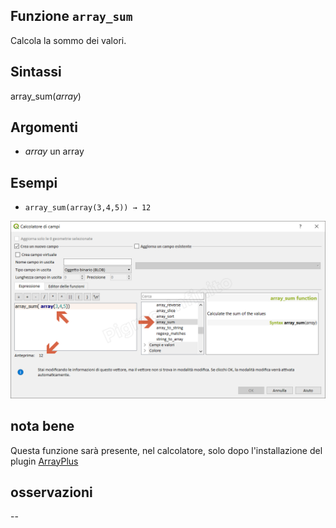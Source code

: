 ## Funzione `array_sum`

Calcola la sommo dei valori.

## Sintassi

array_sum(_array_) 

## Argomenti

* _array_ un array

## Esempi

* `array_sum(array(3,4,5)) → 12`

![](/img/arrays/array_sum/array_sum1.png)

## nota bene

Questa funzione sarà presente, nel calcolatore, solo dopo l'installazione del plugin [ArrayPlus](https://framagit.org/jbdesbas/arrayPlus)

## osservazioni

--